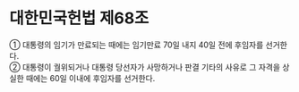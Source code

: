 # 대한민국헌법 제68조

① 대통령의 임기가 만료되는 때에는 임기만료 70일 내지 40일 전에 후임자를 선거한다.  
② 대통령이 궐위되거나 대통령 당선자가 사망하거나 판결 기타의 사유로 그 자격을 상실한 때에는 60일 이내에 후임자를 선거한다.
